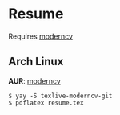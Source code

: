 # Resume

Requires [moderncv](https://github.com/xdanaux/moderncv)


## Arch Linux

**AUR**: [moderncv](https://aur.archlinux.org/packages/texlive-moderncv-git/)

```
$ yay -S texlive-moderncv-git
$ pdflatex resume.tex
```
